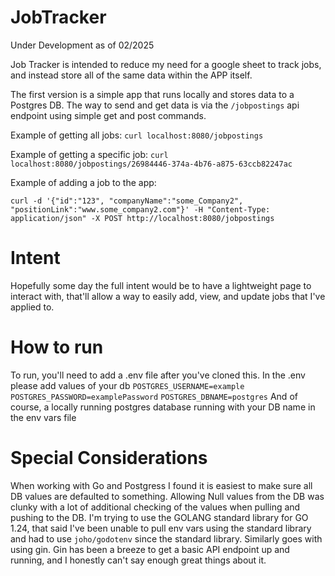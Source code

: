 # JobTracker

Under Development as of 02/2025

Job Tracker is intended to reduce my need for a google sheet to track jobs, and instead store all of the same data within the APP itself. 

The first version is a simple app that runs locally and stores data to a Postgres DB. The way to send and get data is via the `/jobpostings` api endpoint using simple get and post commands.

Example of getting all jobs:
`curl localhost:8080/jobpostings`

Example of getting a specific job:
`curl localhost:8080/jobpostings/26984446-374a-4b76-a875-63ccb82247ac`

Example of adding a job to the app:
```
curl -d '{"id":"123", "companyName":"some_Company2", "positionLink":"www.some_company2.com"}' -H "Content-Type: application/json" -X POST http://localhost:8080/jobpostings
```

# Intent
Hopefully some day the full intent would be to have a lightweight page to interact with, that'll allow a way to easily add, view, and update jobs that I've applied to.

# How to run
To run, you'll need to add a .env file after you've cloned this. In the .env please add values of your db
`POSTGRES_USERNAME=example`
`POSTGRES_PASSWORD=examplePassword`
`POSTGRES_DBNAME=postgres`
And of course, a locally running postgres database running with your DB name in the env vars file


# Special Considerations
When working with Go and Postgress I found it is easiest to make sure all DB values are defaulted to something. Allowing Null values from the DB was clunky with a lot of additional checking of the values when pulling and pushing to the DB.
I'm trying to use the GOLANG standard library for GO 1.24, that said I've been unable to pull env vars using the standard library and had to use `joho/godotenv` since the standard library. Similarly goes with using gin. Gin has been a breeze to get a basic API endpoint up and running, and I honestly can't say enough great things about it.